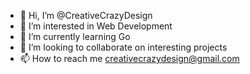 - 👋 Hi, I’m @CreativeCrazyDesign
- 👀 I’m interested in Web Development
- 🌱 I’m currently learning Go
- 💞️ I’m looking to collaborate on interesting projects
- 📫 How to reach me creativecrazydesign@gmail.com

<!---
CreativeCrazyDesign/CreativeCrazyDesign is a ✨ special ✨ repository because its `README.md` (this file) appears on your GitHub profile.
You can click the Preview link to take a look at your changes.
--->
